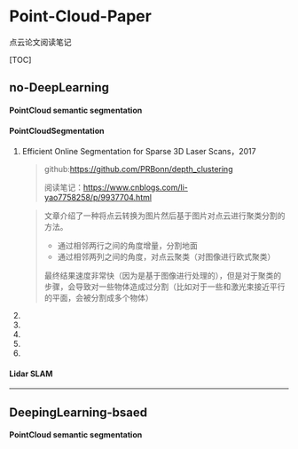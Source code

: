 # Point-Cloud-Paper
点云论文阅读笔记

[TOC]



## no-DeepLearning

#### PointCloud semantic segmentation



#### PointCloudSegmentation

1. Efficient Online Segmentation for Sparse 3D Laser Scans，2017

   > github:https://github.com/PRBonn/depth_clustering
   >
   > 阅读笔记：https://www.cnblogs.com/li-yao7758258/p/9937704.html

   

   > 文章介绍了一种将点云转换为图片然后基于图片对点云进行聚类分割的方法。
   >
   > 
   >
   > - 通过相邻两行之间的角度增量，分割地面
   > - 通过相邻两列之间的角度，对点云聚类（对图像进行欧式聚类）
   >
   > 最终结果速度非常快（因为是基于图像进行处理的），但是对于聚类的步骤，会导致对一些物体造成过分割（比如对于一些和激光束接近平行的平面，会被分割成多个物体）

2.  

3.  

4.  

5.  

6. 

#### Lidar SLAM

---



## DeepingLearning-bsaed



#### PointCloud semantic segmentation

#### 